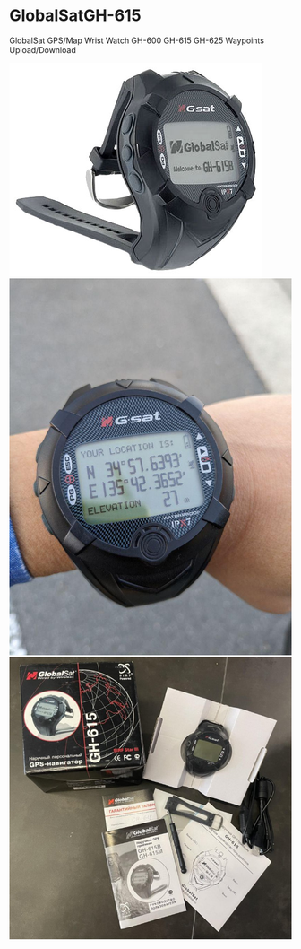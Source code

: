 # GlobalSatGH-615

GlobalSat GPS/Map Wrist Watch GH-600 GH-615 GH-625 Waypoints Upload/Download

<img src="gs1.jpg"/>        
<img src="gs2.jpg"/>        
<img src="gs3.jpg"/>        
